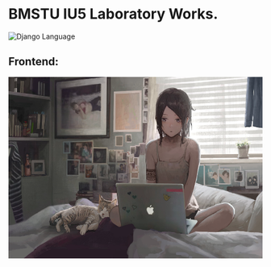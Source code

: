 # BMSTU IU5 Laboratory Works.

<div>
<img src="https://img.shields.io/badge/language-Django-blue.svg" alt="Django Language">
</div>

## Frontend:
<img align="right" src="Resources/image.png" height="360px"/>  

